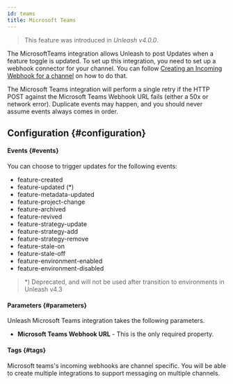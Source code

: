```yaml
---
id: teams
title: Microsoft Teams
---
```


> This feature was introduced in _Unleash v4.0.0_.

The MicrosoftTeams integration allows Unleash to post Updates when a feature toggle is updated. To set up this integration, you need to set up a webhook connector for your channel. You can follow [Creating an Incoming Webhook for a channel](https://docs.microsoft.com/en-us/microsoftteams/platform/webhooks-and-connectors/how-to/add-incoming-webhook) on how to do that.

The Microsoft Teams integration will perform a single retry if the HTTP POST against the Microsoft Teams Webhook URL fails (either a 50x or network error). Duplicate events may happen, and you should never assume events always comes in order.

## Configuration {#configuration}

#### Events {#events}

You can choose to trigger updates for the following events:

- feature-created
- feature-updated (*)
- feature-metadata-updated
- feature-project-change
- feature-archived
- feature-revived
- feature-strategy-update
- feature-strategy-add
- feature-strategy-remove
- feature-stale-on
- feature-stale-off
- feature-environment-enabled
- feature-environment-disabled

> *) Deprecated, and will not be used after transition to environments in Unleash v4.3

#### Parameters {#parameters}

Unleash Microsoft Teams integration takes the following parameters.

- **Microsoft Teams Webhook URL** - This is the only required property.

#### Tags {#tags}

Microsoft teams's incoming webhooks are channel specific. You will be able to create multiple integrations to support messaging on multiple channels.
